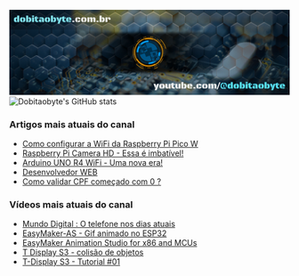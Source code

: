 ![Welcome to Do bit Ao Byte](./dobitaobyte-github.jpg)
![Dobitaobyte's GitHub stats](https://github-readme-stats.vercel.app/api?username=DjamesSuhanko&show_icons=true&theme=radical)

### Artigos mais atuais do canal
<!-- BLOG-POST-LIST:START -->
- [Como configurar a WiFi da Raspberry Pi Pico W](https://www.dobitaobyte.com.br/como-configurar-a-wi-fi-da-raspberry-pi-pico-w)
- [Raspberry Pi Camera HD - Essa é imbatível!](https://www.dobitaobyte.com.br/raspberry-pi-camera-hd-essa-e-imbativel)
- [Arduino UNO R4 WiFi - Uma nova era!](https://www.dobitaobyte.com.br/arduino-uno-r4-wi-fi)
- [Desenvolvedor WEB](https://www.dobitaobyte.com.br/desenvolvedor-web)
- [Como validar CPF começado com 0 ?](https://www.dobitaobyte.com.br/como-validar-cpf-comecado-com-0)
<!-- BLOG-POST-LIST:END -->

### Vídeos mais atuais do canal
<!-- YOUTUBE-POST-LIST:START -->
- [Mundo Digital : O telefone nos dias atuais](https://www.youtube.com/watch?v=oSUOf1znQPs)
- [EasyMaker-AS - Gif animado no ESP32](https://www.youtube.com/watch?v=FxwwzkmMvfE)
- [EasyMaker Animation Studio for x86 and MCUs](https://www.youtube.com/watch?v=3nGWqujnzlQ)
- [T Display S3 - colisão de objetos](https://www.youtube.com/watch?v=VjoNu9SCD40)
- [T-Display S3 - Tutorial #01](https://www.youtube.com/watch?v=CCTERa9nWV0)
<!-- YOUTUBE-POST-LIST:END -->